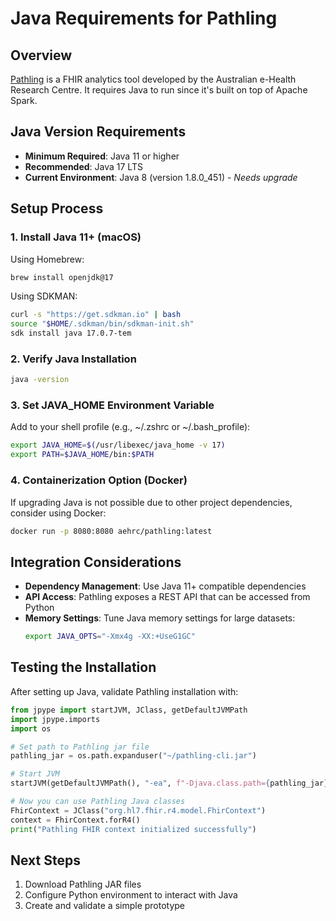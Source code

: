 # Java Requirements for Pathling

## Overview
[Pathling](https://pathling.csiro.au/) is a FHIR analytics tool developed by the Australian e-Health Research Centre. It requires Java to run since it's built on top of Apache Spark.

## Java Version Requirements

- **Minimum Required**: Java 11 or higher
- **Recommended**: Java 17 LTS
- **Current Environment**: Java 8 (version 1.8.0_451) - *Needs upgrade*

## Setup Process

### 1. Install Java 11+ (macOS)

Using Homebrew:
```bash
brew install openjdk@17
```

Using SDKMAN:
```bash
curl -s "https://get.sdkman.io" | bash
source "$HOME/.sdkman/bin/sdkman-init.sh"
sdk install java 17.0.7-tem
```

### 2. Verify Java Installation
```bash
java -version
```

### 3. Set JAVA_HOME Environment Variable
Add to your shell profile (e.g., ~/.zshrc or ~/.bash_profile):
```bash
export JAVA_HOME=$(/usr/libexec/java_home -v 17)
export PATH=$JAVA_HOME/bin:$PATH
```

### 4. Containerization Option (Docker)

If upgrading Java is not possible due to other project dependencies, consider using Docker:

```bash
docker run -p 8080:8080 aehrc/pathling:latest
```

## Integration Considerations

- **Dependency Management**: Use Java 11+ compatible dependencies
- **API Access**: Pathling exposes a REST API that can be accessed from Python
- **Memory Settings**: Tune Java memory settings for large datasets:
  ```bash
  export JAVA_OPTS="-Xmx4g -XX:+UseG1GC"
  ```

## Testing the Installation

After setting up Java, validate Pathling installation with:

```python
from jpype import startJVM, JClass, getDefaultJVMPath
import jpype.imports
import os

# Set path to Pathling jar file
pathling_jar = os.path.expanduser("~/pathling-cli.jar")

# Start JVM
startJVM(getDefaultJVMPath(), "-ea", f"-Djava.class.path={pathling_jar}")

# Now you can use Pathling Java classes
FhirContext = JClass("org.hl7.fhir.r4.model.FhirContext")
context = FhirContext.forR4()
print("Pathling FHIR context initialized successfully")
```

## Next Steps

1. Download Pathling JAR files
2. Configure Python environment to interact with Java
3. Create and validate a simple prototype 